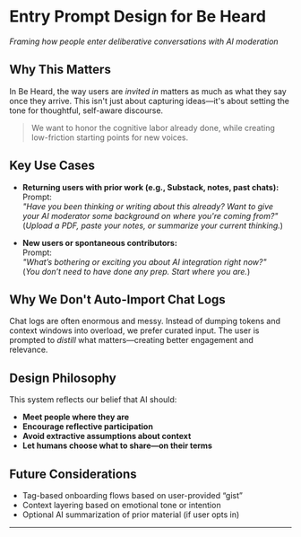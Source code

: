 # Entry Prompt Design for Be Heard  
*Framing how people enter deliberative conversations with AI moderation*

## Why This Matters

In Be Heard, the way users are *invited in* matters as much as what they say once they arrive. This isn't just about capturing ideas—it's about setting the tone for thoughtful, self-aware discourse.

> We want to honor the cognitive labor already done, while creating low-friction starting points for new voices.

## Key Use Cases

- **Returning users with prior work (e.g., Substack, notes, past chats):**  
  Prompt:  
  _"Have you been thinking or writing about this already? Want to give your AI moderator some background on where you're coming from?"_  
  (_Upload a PDF, paste your notes, or summarize your current thinking._)

- **New users or spontaneous contributors:**  
  Prompt:  
  _"What’s bothering or exciting you about AI integration right now?"_  
  (_You don’t need to have done any prep. Start where you are._)

## Why We Don't Auto-Import Chat Logs

Chat logs are often enormous and messy. Instead of dumping tokens and context windows into overload, we prefer curated input. The user is prompted to *distill* what matters—creating better engagement and relevance.

## Design Philosophy

This system reflects our belief that AI should:
- **Meet people where they are**
- **Encourage reflective participation**
- **Avoid extractive assumptions about context**
- **Let humans choose what to share—on their terms**

## Future Considerations
- Tag-based onboarding flows based on user-provided “gist”
- Context layering based on emotional tone or intention
- Optional AI summarization of prior material (if user opts in)

---

